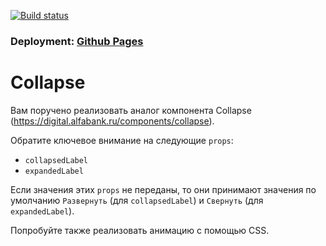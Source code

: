 [![Build status](https://ci.appveyor.com/api/projects/status/7bp50euw4cch9hhc/branch/master?svg=true)](https://ci.appveyor.com/project/Sergius92739/ra-5-3-composition-collapse/branch/master)

### Deployment:  <a href="https://sergius92739.github.io/ra-5.3-composition-collapse">Github Pages</a>

Collapse
===

Вам поручено реализовать аналог компонента Collapse (https://digital.alfabank.ru/components/collapse).

Обратите ключевое внимание на следующие `props`:
* `collapsedLabel`
* `expandedLabel`

Если значения этих `props` не переданы, то они принимают значения по умолчанию `Развернуть` (для `collapsedLabel`) и `Свернуть` (для `expandedLabel`).

Попробуйте также реализовать анимацию с помощью CSS.

